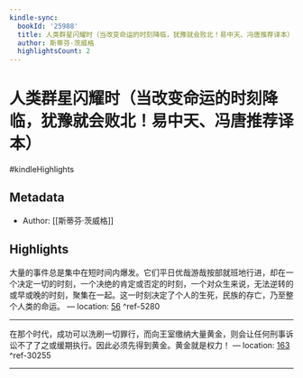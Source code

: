 ```yaml
---
kindle-sync:
  bookId: '25988'
  title: 人类群星闪耀时（当改变命运的时刻降临，犹豫就会败北！易中天、冯唐推荐译本） (果麦经典)
  author: 斯蒂芬·茨威格
  highlightsCount: 2
---
```


# 人类群星闪耀时（当改变命运的时刻降临，犹豫就会败北！易中天、冯唐推荐译本）

#kindleHighlights

## Metadata
* Author: [[斯蒂芬·茨威格]]

## Highlights
大量的事件总是集中在短时间内爆发。它们平日优哉游哉按部就班地行进，却在一个决定一切的时刻，一个决绝的肯定或否定的时刻，一个对众生来说，无法逆转的或早或晚的时刻，聚集在一起。这一时刻决定了个人的生死，民族的存亡，乃至整个人类的命运。 — location: [56]() ^ref-5280

---
在那个时代，成功可以洗刷一切罪行，而向王室缴纳大量黄金，则会让任何刑事诉讼不了了之或缓期执行。因此必须先得到黄金。黄金就是权力！ — location: [163]() ^ref-30255

---
